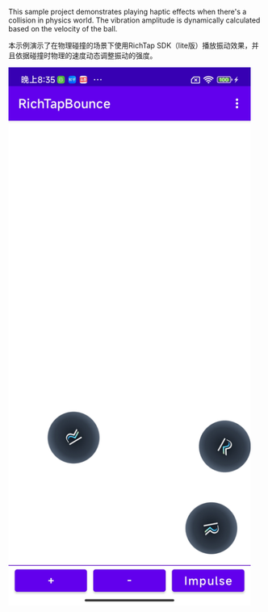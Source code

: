 This sample project demonstrates playing haptic effects when there's a collision in physics world. The vibration amplitude is dynamically calculated based on the velocity of the ball.

本示例演示了在物理碰撞的场景下使用RichTap SDK（lite版）播放振动效果，并且依据碰撞时物理的速度动态调整振动的强度。

<img src="./screenshot.jpg" width="480" height="1066" alt="App" />
